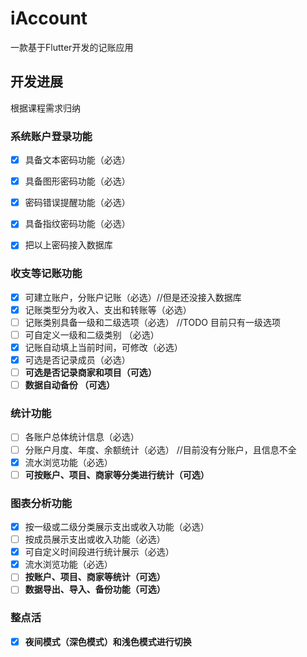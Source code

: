 # iAccount

一款基于Flutter开发的记账应用

## 开发进展

根据课程需求归纳

### 系统账户登录功能

- [x] 具备文本密码功能（必选）

- [x] 具备图形密码功能（必选）

- [x] 密码错误提醒功能（必选）
- [x] 具备指纹密码功能（必选）
- [x] 把以上密码接入数据库

### 收支等记账功能

- [x] 可建立账户，分账户记账（必选）//但是还没接入数据库
- [x] 记账类型分为收入、支出和转账等（必选）
- [ ] 记账类别具备一级和二级选项（必选）  //TODO 目前只有一级选项
- [ ] 可自定义一级和二级类别 （必选）
- [x] 记账自动填上当前时间，可修改（必选）
- [x] 可选是否记录成员（必选）
- [ ] **可选是否记录商家和项目（可选）**
- [ ] **数据自动备份 （可选）**

### 统计功能

- [ ] 各账户总体统计信息（必选）
- [ ] 分账户月度、年度、余额统计（必选） //目前没有分账户，且信息不全
- [x] 流水浏览功能（必选）
- [ ] **可按账户、项目、商家等分类进行统计（可选）**

### 图表分析功能

- [x] 按一级或二级分类展示支出或收入功能（必选）
- [ ] 按成员展示支出或收入功能（必选）
- [x] 可自定义时间段进行统计展示（必选）
- [x] 流水浏览功能（必选）
- [ ] **按账户、项目、商家等统计（可选）**
- [ ] **数据导出、导入、备份功能（可选）**

### 整点活

- [x] **夜间模式（深色模式）和浅色模式进行切换**

